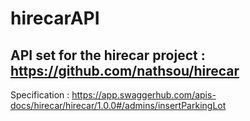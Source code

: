# hirecarAPI
API set for the hirecar project : https://github.com/nathsou/hirecar
-

Specification : https://app.swaggerhub.com/apis-docs/hirecar/hirecar/1.0.0#/admins/insertParkingLot
